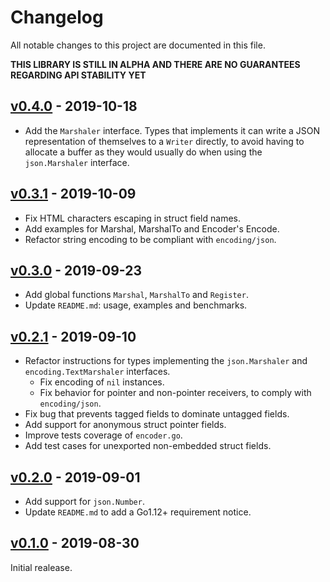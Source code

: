 # Changelog

All notable changes to this project are documented in this file.

**THIS LIBRARY IS STILL IN ALPHA AND THERE ARE NO GUARANTEES REGARDING API STABILITY YET**

## [v0.4.0] - 2019-10-18
- Add the `Marshaler` interface. Types that implements it can write a JSON representation of themselves to a `Writer` directly, to avoid having to allocate a buffer as they would usually do when using the `json.Marshaler` interface.

## [v0.3.1] - 2019-10-09
- Fix HTML characters escaping in struct field names.
- Add examples for Marshal, MarshalTo and Encoder's Encode.
- Refactor string encoding to be compliant with `encoding/json`.

## [v0.3.0] - 2019-09-23
- Add global functions `Marshal`, `MarshalTo` and `Register`.
- Update `README.md`: usage, examples and benchmarks.

## [v0.2.1] - 2019-09-10
- Refactor instructions for types implementing the `json.Marshaler` and `encoding.TextMarshaler` interfaces.
   - Fix encoding of `nil` instances.
   - Fix behavior for pointer and non-pointer receivers, to comply with `encoding/json`.
- Fix bug that prevents tagged fields to dominate untagged fields.
- Add support for anonymous struct pointer fields.
- Improve tests coverage of `encoder.go`.
- Add test cases for unexported non-embedded struct fields.

## [v0.2.0] - 2019-09-01
- Add support for `json.Number`.
- Update `README.md` to add a Go1.12+ requirement notice.

## [v0.1.0] - 2019-08-30
Initial realease.

[v0.4.0]: https://github.com/wI2L/jettison/compare/v0.3.1...v0.4.0
[v0.3.1]: https://github.com/wI2L/jettison/compare/v0.3.0...v0.3.1
[v0.3.0]: https://github.com/wI2L/jettison/compare/v0.2.1...v0.3.0
[v0.2.1]: https://github.com/wI2L/jettison/compare/v0.2.0...v0.2.1
[v0.2.0]: https://github.com/wI2L/jettison/compare/0.1.0...v0.2.0
[v0.1.0]: https://github.com/wI2L/jettison/releases/tag/0.1.0
